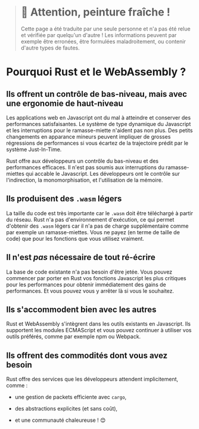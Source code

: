 > # 🚧 Attention, peinture fraîche !
>
> Cette page a été traduite par une seule personne et n'a pas été relue et
> vérifiée par quelqu'un d'autre ! Les informations peuvent par exemple être
> erronées, être formulées maladroitement, ou contenir d'autre types de fautes.

<!--
# Why Rust and WebAssembly?
-->

# Pourquoi Rust et le WebAssembly ?

<!--
## Low-Level Control with High-Level Ergonomics
-->

## Ils offrent un contrôle de bas-niveau, mais avec une ergonomie de haut-niveau

<!--
JavaScript Web applications struggle to attain and retain reliable performance.
JavaScript's dynamic type system and garbage collection pauses don't help.
Seemingly small code changes can result in drastic performance regressions if
you accidentally wander off the JIT's happy path.
-->

Les applications web en Javascript ont du mal à atteindre et conserver des
performances satisfaisantes. Le système de type dynamique du Javascript et les
interruptions pour le ramasse-miette n'aident pas non plus. Des petits
changements en apparance mineurs peuvent impliquer de grosses régressions de
performances si vous écartez de la trajectoire prédit par le système
Just-In-Time.

<!--
Rust gives programmers low-level control and reliable performance. It is free
from the non-deterministic garbage collection pauses that plague JavaScript.
Programmers have control over indirection, monomorphization, and memory layout.
-->

Rust offre aux développeurs un contrôle du bas-niveau et des performances
efficaces. Il n'est pas soumis aux interruptions du ramasse-miettes qui accable
le Javascript. Les développeurs ont le contrôle sur l'indirection, la
monomorphisation, et l'utilisation de la mémoire.

<!--
## Small `.wasm` Sizes
-->

## Ils produisent des `.wasm` légers

<!--
Code size is incredibly important since the `.wasm` must be downloaded over the
network. Rust lacks a runtime, enabling small `.wasm` sizes because there is no
extra bloat included like a garbage collector. You only pay (in code size) for
the functions you actually use.
-->

La taille du code est très importante car le `.wasm` doit être téléchargé à
partir du réseau. Rust n'a pas d'environnement d'exécution, ce qui permet
d'obtenir des `.wasm` légers car il n'a pas de charge supplémentaire comme par
exemple un ramasse-miettes. Vous ne payez (en terme de taille de code) que pour
les fonctions que vous utilisez vraiment.

<!--
## Do *Not* Rewrite Everything
-->

## Il n'est *pas* nécessaire de tout ré-écrire

<!--
Existing code bases don't need to be thrown away. You can start by porting your
most performance-sensitive JavaScript functions to Rust to gain immediate
benefits. And you can even stop there if you want to.
-->

La base de code existante n'a pas besoin d'être jetée. Vous pouvez commencer par
porter en Rust vos fonctions Javascript les plus critiques pour les performances
pour obtenir immédiatement des gains de performances. Et vous pouvez vous y
arrêter là si vous le souhaitez.

<!--
## Plays Well With Others
-->

## Ils s'accommodent bien avec les autres

<!--
Rust and WebAssembly integrates with existing JavaScript tooling. It supports
ECMAScript modules and you can continue using the tooling you already love, like
npm, Webpack, and Greenkeeper.
-->

Rust et WebAssembly s'intègrent dans les outils existants en Javascript. Ils
supportent les modules ECMAScript et vous pouvez continuer à utiliser vos outils
préférés, comme par exemple npm ou Webpack.

<!--
## The Amenities You Expect
-->

## Ils offrent des commodités dont vous avez besoin

<!--
Rust has the modern amenities that developers have come to expect, such as:
-->

Rust offre des services que les développeurs attendent implicitement, comme :

<!--
* strong package management with `cargo`,
-->

* une gestion de packets efficiente avec `cargo`,

<!--
* expressive (and zero-cost) abstractions,
-->

* des abstractions explicites (et sans coût),

<!--
* and a welcoming community! 😊
-->

* et une communauté chaleureuse ! 😊
